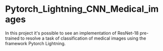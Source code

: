 # Pytorch_Lightning_CNN_Medical_images

In this project it's possible to see an implementation of ResNet-18 pre-trained to resolve a task of classification of medical images using the framework Pytorch Lightning. 
